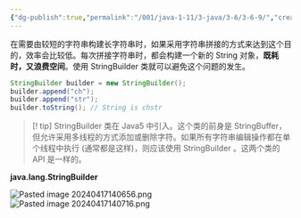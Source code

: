 ```yaml
---
{"dg-publish":true,"permalink":"/001/java-1-11/3-java/3-6/3-6-9/","created":"2024-04-17T13:59:23.516+08:00","updated":"2024-06-01T10:43:55.950+08:00"}
---
```


在需要由较短的字符串构建长字符串时，如果采用字符串拼接的方式来达到这个目的，效率会比较低。每次拼接字符串时，都会构建一个新的 String 对象，**既耗时，又浪费空间**。使用 StringBuilder 类就可以避免这个问题的发生。

```java
StringBuilder builder = new StringBuilder();
builder.append("ch");
builder.append("str");
builder.toString(); // String is chstr
```

>[! tip] StringBuilder 类在 Java5 中引入。这个类的前身是 StringBuffer，但允许采用多线程的方式添加或删除字符。如果所有字符串编辑操作都在单个线程中执行 (通常都是这样)，则应该使用 StringBuilder 。这两个类的 API 是一样的。

**java.lang.StringBuilder**

![Pasted image 20240417140656.png](/img/user/$/$Sys999%20Attachment/Pasted%20image%2020240417140656.png)
![Pasted image 20240417140716.png](/img/user/$/$Sys999%20Attachment/Pasted%20image%2020240417140716.png)